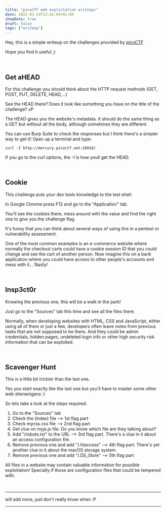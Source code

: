 ```yaml
---
title: "picoCTF web exploitation writeups"
date: 2022-03-23T23:42:04+01:00
showDate: true
draft: false
tags: ["writeup"]
---
```


Hey, this is a simple writeup on the challenges provided by [picoCTF](https://picoctf.org/)

Hope you find it useful ;)

&nbsp;

## Get aHEAD
For this challenge you should think about the HTTP request methods (GET, POST, PUT, DELETE, HEAD,...)

See the HEAD there? Does it look like something you have on the title of the challenge? xP

The HEAD gives you the website's metadata. It should do the same thing as a GET but without all the body, although sometimes they are different.

You can use Burp Suite to check the responses but I think there's a simpler way to get it! Open up a terminal and type:

```
curl -I http://mercury.picoctf.net:28916/
```

If you go to the curl options, the -I is how youll get the HEAD.

&nbsp;

## Cookie
This challenge puts your dev tools knowledge to the test eheh

In Google Chrome press F12 and go to the "Application" tab.

You'll see the cookies there, mess around with the value and find the right one to give you the challenge flag.

It's funny that you can think about several ways of using this in a pentest or vulnerability assessment.

One of the most common examples is an e-commerce website where normally the checkout carts could have a cookie session ID that you could change and see the cart of another person. Now imagine this on a bank application where you could have access to other people's accounts and mess with it... Nasty!

&nbsp;

## Insp3ct0r
Knowing the previous one, this will be a walk in the park!

Just go to the "Sources" tab this time and see all the files there.

Normally, when developing websites with HTML, CSS and JavaScript, either using all of them or just a few, developers often leave notes from previous tasks that are not supposed to be there. And they could be admin credentials, hidden pages, undeleted login info or other high security risk information that can be exploited.

&nbsp;

## Scavenger Hunt
This is a little bit trickier than the last one.

Yes you start exactly like the last one but you'll have to master some other web shenanigans :)

So lets take a look at the steps required:

1. Go to the "Sources" tab
2. Check the (index) file --> 1st flag part
3. Check mycss.css file --> 2nd flag part
4. Get clue on myjs.js file. Do you know which file are they talking about?
5. Add "/robots.txt" to the URL --> 3rd flag part. There's a clue in it about an access configuration file.
6. Remove previous one and add "/.htaccess" --> 4th flag part. There's yet another clue in it about the macOS storage system
7. Remove previous one and add "/.DS_Store" --> 5th flag part


All files in a website may contain valuable information for possible exploitation! Specially if those are configuration files that could be tempered with.


&nbsp;
&nbsp;

---

will add more, just don't really know when :P

---
